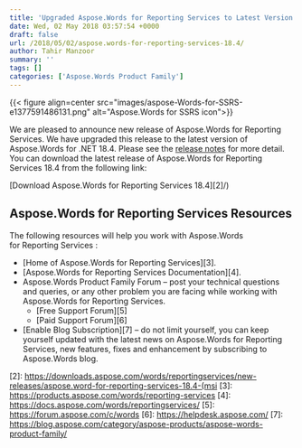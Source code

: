 ```yaml
---
title: 'Upgraded Aspose.Words for Reporting Services to Latest Version of Aspose.Words for .NET 18.4'
date: Wed, 02 May 2018 03:57:54 +0000
draft: false
url: /2018/05/02/aspose.words-for-reporting-services-18.4/
author: Tahir Manzoor
summary: ''
tags: []
categories: ['Aspose.Words Product Family']
---
```




{{< figure align=center src="images/aspose-Words-for-SSRS-e1377591486131.png" alt="Aspose.Words for SSRS icon">}}


We are pleased to announce new release of Aspose.Words for Reporting Services. We have upgraded this release to the latest version of Aspose.Words for .NET 18.4. Please see the [release notes][1] for more detail. You can download the latest release of Aspose.Words for Reporting Services 18.4 from the following link:

[Download Aspose.Words for Reporting Services 18.4][2]/)

## Aspose.Words for Reporting Services Resources

The following resources will help you work with Aspose.Words for Reporting Services :

*   [Home of Aspose.Words for Reporting Services][3].
*   [Aspose.Words for Reporting Services Documentation][4].
*   Aspose.Words Product Family Forum – post your technical questions and queries, or any other problem you are facing while working with Aspose.Words for Reporting Services.
    *   [Free Support Forum][5]
    *   [Paid Support Forum][6]
*   [Enable Blog Subscription][7] – do not limit yourself, you can keep yourself updated with the latest news on Aspose.Words for Reporting Services, new features, fixes and enhancement by subscribing to Aspose.Words blog.




[1]: https://docs.aspose.com/words/reportingservices/aspose-words-for-reporting-services-18-4-release-notes/
[2]: https://downloads.aspose.com/words/reportingservices/new-releases/aspose.word-for-reporting-services-18.4-(msi
[3]: https://products.aspose.com/words/reporting-services
[4]: https://docs.aspose.com/words/reportingservices/
[5]: https://forum.aspose.com/c/words
[6]: https://helpdesk.aspose.com/
[7]: https://blog.aspose.com/category/aspose-products/aspose-words-product-family/




